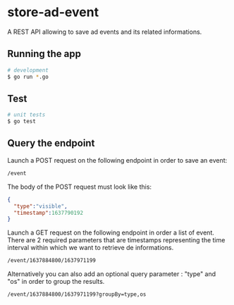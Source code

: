 # store-ad-event
A REST API allowing to save ad events and its related informations.

## Running the app
```bash
# development
$ go run *.go
```

## Test
```bash
# unit tests
$ go test
```

## Query the endpoint
Launch a POST request on the following endpoint in order to save an event:
```bash
/event
```
The body of the POST request must look like this:  
```json
{
  "type":"visible",
  "timestamp":1637790192
}
```
Launch a GET request on the following endpoint in order a list of event. There are 2 required parameters that are 
timestamps representing the time interval within which we want to retrieve de informations.
```bash
/event/1637884800/1637971199
```
Alternatively you can also add an optional query parameter : "type" and "os" in order to group the results.
```bash
/event/1637884800/1637971199?groupBy=type,os
```
